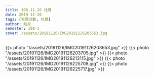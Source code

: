 ```yaml
---
title: 108.11.26 社課
date: 2019-11-26
tags: [社團活動, 社課]
author: 如月
semester: 108-1
cover: /assets/20191126/IMG20191126203653.jpg
---
```


{{< photo "/assets/20191126/IMG20191126203653.jpg" >}}
{{< photo "/assets/20191126/IMG20191126203705.jpg" >}}
{{< photo "/assets/20191126/IMG20191126213115.jpg" >}}
{{< photo "/assets/20191126/IMG20191126225708.jpg" >}}
{{< photo "/assets/20191126/IMG20191126225717.jpg" >}}